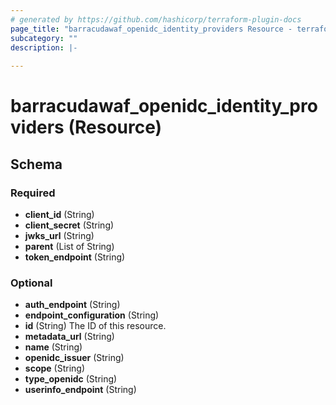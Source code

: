 ```yaml
---
# generated by https://github.com/hashicorp/terraform-plugin-docs
page_title: "barracudawaf_openidc_identity_providers Resource - terraform-provider-barracudawaf"
subcategory: ""
description: |-
  
---
```


# barracudawaf_openidc_identity_providers (Resource)





<!-- schema generated by tfplugindocs -->
## Schema

### Required

- **client_id** (String)
- **client_secret** (String)
- **jwks_url** (String)
- **parent** (List of String)
- **token_endpoint** (String)

### Optional

- **auth_endpoint** (String)
- **endpoint_configuration** (String)
- **id** (String) The ID of this resource.
- **metadata_url** (String)
- **name** (String)
- **openidc_issuer** (String)
- **scope** (String)
- **type_openidc** (String)
- **userinfo_endpoint** (String)


